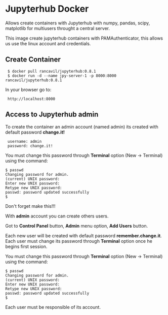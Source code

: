 Jupyterhub Docker
=================

Allows create containers with Jupyterhub with numpy, pandas, scipy, matplotlib for multiusers throught a central server.

This image create jupyterhub containers with PAMAuthenticator, this allows us use the linux account and credentials.

Create Container
----------------

     $ docker pull rancavil/jupyterhub:0.8.1
     $ docker run -d --name jpy-server-1 -p 8000:8000 rancavil/jupyterhub:0.8.1

In your browser go to:

     http://localhost:8000

Access to Jupyterhub admin
--------------------------

To create the container an admin account (named admin) its created with default password **change.it!**

     username: admin
     password: change.it!

You must change this password through **Terminal** option (New -> Terminal) using the command:

    $ passwd
    Changing password for admin.
    (current) UNIX password:
    Enter new UNIX password:
    Retype new UNIX password:
    passwd: password updated successfully
    $

Don't forget make this!!!

With **admin** account you can create others users.

Got to **Control Panel** button, **Admin** menu option, **Add Users** button.

Each new user will be created with default password **remember.change.it**. Each user must change its password through **Terminal**
option once he begins first session.

You must change this password through **Terminal** option (New -> Terminal) using the command:

    $ passwd
    Changing password for admin.
    (current) UNIX password:
    Enter new UNIX password:
    Retype new UNIX password:
    passwd: password updated successfully
    $

Each user must be responsible of its account.

